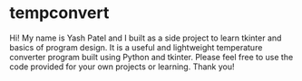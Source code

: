 # tempconvert
Hi! My name is Yash Patel and I built as a side project to learn tkinter and basics of program design.
It is a useful and lightweight temperature converter program built using Python and tkinter. 
Please feel free to use the code provided for your own projects or learning.
Thank you!
